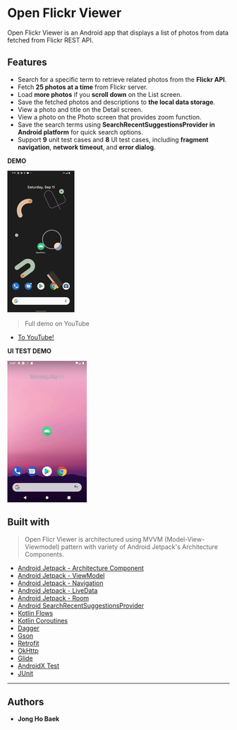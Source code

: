 # Open Flickr Viewer

Open Flickr Viewer is an Android app that displays a list of photos from data fetched from Flickr REST API.



## Features

- Search for a specific term to retrieve related photos from the **Flickr API**.
- Fetch **25 photos at a time** from Flickr server.
- Load **more photos** if you **scroll down** on the List screen.
- Save the fetched photos and descriptions to **the local data storage**.
- View a photo and title on the Detail screen.
- View a photo on the Photo screen that provides zoom function.
- Save the search terms using **SearchRecentSuggestionsProvider in Android platform** for quick search options.
- Support **9** unit test cases and **8** UI test cases, including **fragment navigation**, **network timeout**, and **error dialog**.



**DEMO**

![DEMO GIF](img/open_flickr_viewer.gif)
>Full demo on YouTube
- [To YouTube!](https://youtu.be/mLQexJPcnHY)

**UI TEST DEMO**

![DEMO GIF](img/open_flickr_viewer_ui_test.gif)



## Built with

> Open Flicr Viewer is architectured using MVVM (Model-View-Viewmodel) pattern with variety of Android Jetpack's Architecture Components.

* [Android Jetpack - Architecture Component](https://developer.android.com/topic/libraries/architecture)
* [Android Jetpack - ViewModel](https://developer.android.com/topic/libraries/architecture/viewmodel)
* [Android Jetpack - Navigation](https://developer.android.com/guide/navigation)
* [Android Jetpack - LiveData](https://developer.android.com/topic/libraries/architecture/livedata)
* [Android Jetpack - Room](https://developer.android.com/topic/libraries/architecture/room)
* [Android SearchRecentSuggestionsProvider](https://developer.android.com/reference/android/content/SearchRecentSuggestionsProvider)
* [Kotlin Flows](https://developer.android.com/kotlin/flow)
* [Kotlin Coroutines](https://kotlinlang.org/docs/reference/coroutines-overview.html)
* [Dagger](https://dagger.dev/)
* [Gson](https://github.com/google/gson)
* [Retrofit](https://square.github.io/retrofit/)
* [OkHttp](https://square.github.io/okhttp/4.x/okhttp/okhttp3/)
* [Glide](https://github.com/bumptech/glide)
* [AndroidX Test](https://developer.android.com/jetpack/androidx/releases/test)
* [JUnit](https://junit.org/junit4/)


---

## Authors

* **Jong Ho Baek**
